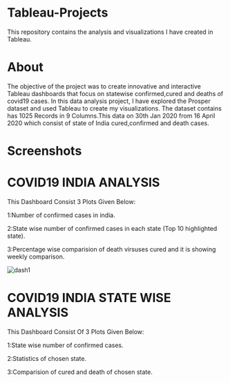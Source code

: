 # Tableau-Projects
This repository contains the analysis and visualizations I have created in Tableau.

# About
The objective of the project was to create innovative and interactive Tableau dashboards that focus on statewise confirmed,cured and deaths of covid19 cases.
In this data analysis project, I have explored the Prosper dataset and used Tableau to create my visualizations.
The dataset contains has 1025 Records in 9 Columns.This data on 30th Jan 2020 from 16 April 2020 which consist of state of India cured,confirmed and death cases.
# Screenshots
# COVID19 INDIA ANALYSIS
This Dashboard Consist 3 Plots Given Below:

1:Number of confirmed cases in india.

2:State wise number of confirmed cases in each state (Top 10 highlighted state).

3:Percentage wise comparision of death virsuses cured and it is showing weekly comparison.

![dash1](https://user-images.githubusercontent.com/83400257/122022534-4f345780-cde4-11eb-96cd-a0d0b0ad1d95.PNG)

# COVID19 INDIA STATE WISE ANALYSIS

This Dashboard Consist Of 3 Plots Given Below:

1:State wise number of confirmed cases.

2:Statistics of chosen state.

3:Comparision of cured and death  of chosen state.

